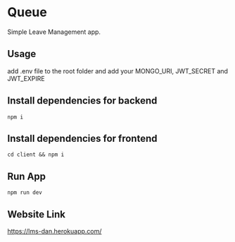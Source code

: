 # Queue

Simple Leave Management app.

## Usage

add .env file to the root folder and add your MONGO_URI, JWT_SECRET and JWT_EXPIRE

## Install dependencies for backend

```
npm i
```

## Install dependencies for frontend

```
cd client && npm i
```

## Run App

```
npm run dev
```

## Website Link

https://lms-dan.herokuapp.com/
